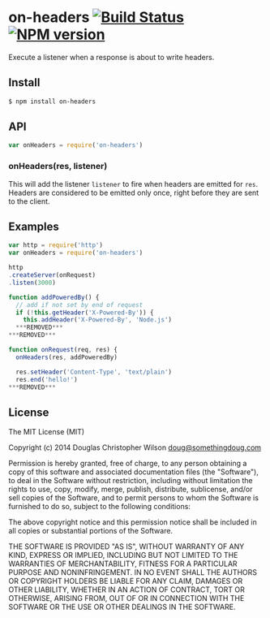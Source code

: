 # on-headers [![Build Status](https://travis-ci.org/expressjs/on-headers.svg)](https://travis-ci.org/expressjs/on-headers) [![NPM version](https://badge.fury.io/js/on-headers.svg)](http://badge.fury.io/js/on-headers)

Execute a listener when a response is about to write headers.

## Install

```sh
$ npm install on-headers
```

## API

```js
var onHeaders = require('on-headers')
```

### onHeaders(res, listener)

This will add the listener `listener` to fire when headers are emitted for `res`.
Headers are considered to be emitted only once, right before they are sent to
the client.

## Examples

```js
var http = require('http')
var onHeaders = require('on-headers')

http
.createServer(onRequest)
.listen(3000)

function addPoweredBy() {
  // add if not set by end of request
  if (!this.getHeader('X-Powered-By')) {
    this.addHeader('X-Powered-By', 'Node.js')
  ***REMOVED***
***REMOVED***

function onRequest(req, res) {
  onHeaders(res, addPoweredBy)

  res.setHeader('Content-Type', 'text/plain')
  res.end('hello!')
***REMOVED***
```

## License

The MIT License (MIT)

Copyright (c) 2014 Douglas Christopher Wilson doug@somethingdoug.com

Permission is hereby granted, free of charge, to any person obtaining a copy
of this software and associated documentation files (the "Software"), to deal
in the Software without restriction, including without limitation the rights
to use, copy, modify, merge, publish, distribute, sublicense, and/or sell
copies of the Software, and to permit persons to whom the Software is
furnished to do so, subject to the following conditions:

The above copyright notice and this permission notice shall be included in
all copies or substantial portions of the Software.

THE SOFTWARE IS PROVIDED "AS IS", WITHOUT WARRANTY OF ANY KIND, EXPRESS OR
IMPLIED, INCLUDING BUT NOT LIMITED TO THE WARRANTIES OF MERCHANTABILITY,
FITNESS FOR A PARTICULAR PURPOSE AND NONINFRINGEMENT. IN NO EVENT SHALL THE
AUTHORS OR COPYRIGHT HOLDERS BE LIABLE FOR ANY CLAIM, DAMAGES OR OTHER
LIABILITY, WHETHER IN AN ACTION OF CONTRACT, TORT OR OTHERWISE, ARISING FROM,
OUT OF OR IN CONNECTION WITH THE SOFTWARE OR THE USE OR OTHER DEALINGS IN
THE SOFTWARE.
